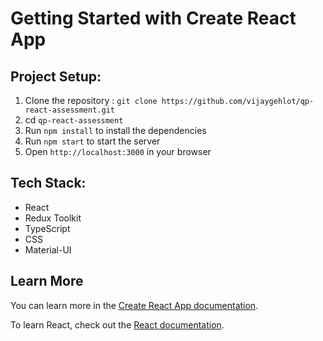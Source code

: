 # Getting Started with Create React App


## Project Setup:

1. Clone the repository : `git clone https://github.com/vijaygehlot/qp-react-assessment.git`
2. cd `qp-react-assessment`
3. Run `npm install` to install the dependencies
4. Run `npm start` to start the server
5. Open `http://localhost:3000` in your browser

## Tech Stack:

- React
- Redux Toolkit
- TypeScript
- CSS
- Material-UI

## Learn More

You can learn more in the [Create React App documentation](https://facebook.github.io/create-react-app/docs/getting-started).

To learn React, check out the [React documentation](https://reactjs.org/).
